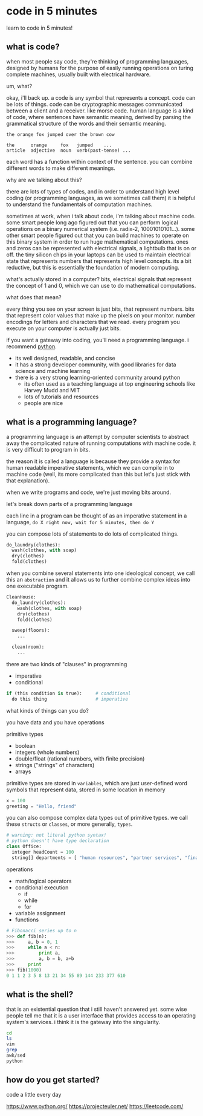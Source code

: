 # code in 5 minutes
learn to code in 5 minutes!


what is code?
-------------


when most people say code, they're thinking of programming languages, designed by humans
for the purpose of easily running operations on turing complete machines, usually built with electrical hardware.

um, what?

okay, i'll back up. a code is any symbol that represents a concept. code can be lots of things.
code can be cryptographic messages communicated between a client and a receiver. like morse code.
human language is a kind of code, where sentences have semantic meaning, derived by parsing the grammatical
structure of the words and their semantic meaning.

```
the orange fox jumped over the brown cow

the      orange     fox   jumped    ...
article  adjective  noun  verb(past-tense) ...
```

each word has a function within context of the sentence. you can combine different words to make different meanings.

why are we talking about this?

there are lots of types of codes, and in order to understand high level coding (or programming languages, as we sometimes call them)
it is helpful to understand the fundamentals of computation machines.

sometimes at work, when i talk about code, i'm talking about machine code. some smart people long ago figured out that you
can perform logical operations on a binary numerical system (i.e. radix-2, 10001010101...). some other smart people
figured out that you can build machines to operate on this binary system in order to run huge mathematical computations.
ones and zeros can be represented with electrical signals, a lightbulb that is on or off. the tiny silicon chips in your 
laptops can be used to maintain electrical state that represents numbers that represents high level concepts. its a bit reductive, but this 
is essentially the foundation of modern computing.


what's actually stored in a computer?
bits, electrical signals that represent the concept of 1 and 0, which we can use to do mathematical computations.

what does that mean?

every thing you see on your screen is just bits, that represent numbers. bits that represent color values
that make up the pixels on your monitor. number encodings for letters and characters that we read.
every program you execute on your computer is actually just bits.


if you want a gateway into coding, you'll need a programming language. i recommend [python](https://www.python.org/).
  - its well designed, readable, and concise
  - it has a strong developer community, with good libraries for data science and machine learning
  - there is a very strong learning-oriented community around python
    - its often used as a teaching language at top engineering schools like Harvey Mudd and MIT
    - lots of tutorials and resources
    - people are nice


what is a programming language?
-------------------------------

a programming language is an attempt by computer scientists to abstract away the complicated
nature of running computations with machine code. it is very difficult to program in bits.

the reason it is called a language is because they provide a syntax for human readable imperative
statements, which we can compile in to machine code (well, its more complicated
than this but let's just stick with that explanation).

when we write programs and code, we're just moving bits around.


let's break down parts of a programming language


each line in a program can be thought of as an imperative statement in a language,
`do X right now, wait for 5 minutes, then do Y`

you can compose lots of statements to do lots of complicated things. 
```python
do_laundry(clothes):
  wash(clothes, with soap)
  dry(clothes)
  fold(clothes)
```

when you combine several statements
into one ideological concept, we call this an `abstraction` and it allows us to further combine complex
ideas into one executable program.
```python
CleanHouse:
  do_laundry(clothes):
    wash(clothes, with soap)
    dry(clothes)
    fold(clothes)

  sweep(floors):
    ...

  clean(room):
    ...
```

there are two kinds of "clauses" in programming
- imperative
- conditional

```python
if (this condition is true):     # conditional
  do this thing                  # imperative
```

what kinds of things can you do?

you have data and you have operations

primitive types
- boolean
- integers (whole numbers)
- double/float (rational numbers, with finite precision)
- strings ("strings" of characters)
- arrays

primitive types are stored in `variables`, which are just user-defined word symbols
that represent data, stored in some location in memory
```python
x = 100
greeting = "Hello, friend"
```

you can also compose complex data types out of primitive types. we call these
`structs` or `classes`, or more generally, `types`.

```python
# warning: not literal python syntax!
# python doesn't have type declaration
class Office:
  integer headCount = 100
  string[] departments = [ "human resources", "partner services", "finances", "engineering" ]
```
  

operations
- math/logical operators
- conditional execution
  - if
  - while
  - for
- variable assignment
- functions


```python
# Fibonacci series up to n
>>> def fib(n):
>>>     a, b = 0, 1
>>>     while a < n:
>>>         print a,
>>>         a, b = b, a+b
>>>     print
>>> fib(1000)
0 1 1 2 3 5 8 13 21 34 55 89 144 233 377 610
```


what is the shell?
------------------

that is an existential question that i still haven't answered yet. some wise people tell me that it is a user interface
that provides access to an operating system's services. i think it is the gateway into the singularity.


```bash
cd
ls
vim
grep
awk/sed
python
```



how do you get started?
-----------------------

code a little every day

https://www.python.org/
https://projecteuler.net/
https://leetcode.com/

